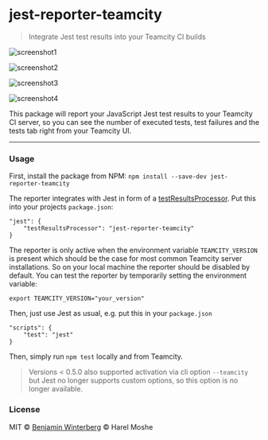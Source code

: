 # jest-reporter-teamcity

> Integrate Jest test results into your Teamcity CI builds

![screenshot1](https://raw.githubusercontent.com/harelmo/jest-reporter-teamcity/master/docs/screenshot1.png)

![screenshot2](https://raw.githubusercontent.com/harelmo/jest-reporter-teamcity/master/docs/screenshot2.png)

![screenshot3](https://raw.githubusercontent.com/harelmo/jest-reporter-teamcity/master/docs/screenshot3.png)

![screenshot4](https://raw.githubusercontent.com/harelmo/jest-reporter-teamcity/master/docs/screenshot4.png)

This package will report your JavaScript Jest test results to your Teamcity CI server, so you can see the number of executed tests, test failures and the tests tab right from your Teamcity UI.

---

### Usage

First, install the package from NPM: `npm install --save-dev jest-reporter-teamcity`

The reporter integrates with Jest in form of a [testResultsProcessor](https://facebook.github.io/jest/docs/en/configuration.html#testresultsprocessor-string). Put this into your projects `package.json`:

```
"jest": {
    "testResultsProcessor": "jest-reporter-teamcity"
}
```

The reporter is only active when the environment variable `TEAMCITY_VERSION` is present which should be the case for most common Teamcity server installations. So on your local machine the reporter should be disabled by default. You can test the reporter by temporarily setting the environment variable:

`export TEAMCITY_VERSION="your_version"`

Then, just use Jest as usual, e.g. put this in your `package.json`

```
"scripts": {
    "test": "jest"
}
```

Then, simply run `npm test` locally and from Teamcity.

> Versions < 0.5.0 also supported activation via cli option `--teamcity` but Jest no longer supports custom options, so this option is no longer available.

### License

MIT © [Benjamin Winterberg](https://twitter.com/winterbe_) © Harel Moshe
